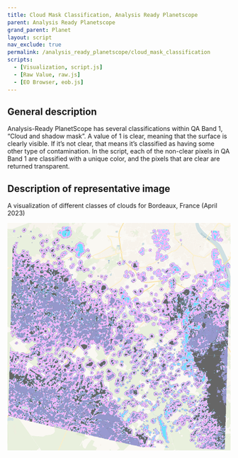 ```yaml
---
title: Cloud Mask Classification, Analysis Ready Planetscope
parent: Analysis Ready Planetscope
grand_parent: Planet
layout: script
nav_exclude: true
permalink: /analysis_ready_planetscope/cloud_mask_classification
scripts:
  - [Visualization, script.js]
  - [Raw Value, raw.js]
  - [EO Browser, eob.js]
---
```


## General description
Analysis-Ready PlanetScope has several classifications within QA Band 1, “Cloud and shadow mask”. A value of 1 is clear, meaning that the surface is clearly visible. If it’s not clear, that means it’s classified as having some other type of contamination. In the script, each of the non-clear pixels in QA Band 1 are classified with a unique color, and the pixels that are clear are returned transparent.

## Description of representative image

A visualization of different classes of clouds for Bordeaux, France (April 2023)

![Cloud Mask Classification of Bordeaux](fig/fig1.png)